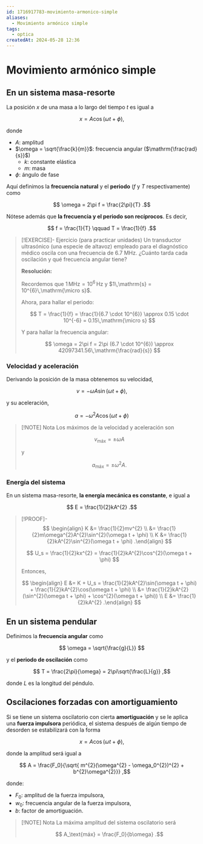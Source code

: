 ```yaml
---
id: 1716917783-movimiento-armonico-simple
aliases:
  - Movimiento armónico simple
tags:
  - optica
createdAt: 2024-05-28 12:36
---
```


# Movimiento armónico simple

## En un sistema masa-resorte

La posición $x$ de una masa a lo largo del tiempo $t$ es igual a

$$
x = A\cos(\omega t + \phi)
,$$

donde

- $A$: amplitud
- $\omega = \sqrt{\frac{k}{m}}$: frecuencia angular ($\mathrm{\frac{rad}{s}}$)
  - $k$: constante elástica
  - $m$: masa
- $\phi$: ángulo de fase

Aquí definimos la **frecuencia natural** y el **periodo** ($f$ y $T$ respectivamente) como

$$
\omega = 2\pi f = \frac{2\pi}{T}
.$$

Nótese además que **la frecuencia y el periodo son recíprocos**. Es decir,

$$
f = \frac{1}{T} \qquad T = \frac{1}{f}
.$$

> [!EXERCISE]- Ejercicio (para practicar unidades)
> Un transductor ultrasónico (una especie de altavoz) empleado para el diagnóstico médico oscila con una frecuencia de $6.7$ MHz. ¿Cuánto tarda cada oscilación y qué frecuencia angular tiene?
> 
> **Resolución:**
> 
> Recordemos que $1\,\mathrm{MHz} = 10^{6}\,\mathrm{Hz}$ y $1\,\mathrm{s} = 10^{6}\,\mathrm{\micro s}$.
> 
> Ahora, para hallar el periodo:
> 
> $$
> T = \frac{1}{f} = \frac{1}{6.7 \cdot 10^{6}} \approx 0.15 \cdot 10^{-6} = 0.15\,\mathrm{\micro s}
> $$
> 
> Y para hallar la frecuencia angular:
> 
> $$
> \omega = 2\pi f = 2\pi (6.7 \cdot 10^{6}) \approx 42097341.56\,\mathrm{\frac{rad}{s}}
> $$

### Velocidad y aceleración

Derivando la posición de la masa obtenemos su velocidad,

$$
v = -\omega A \sin(\omega  t + \phi)
,$$

y su aceleración,

$$
a = -\omega^{2}A\cos(\omega t + \phi)
$$

> [!NOTE] Nota
> Los máximos de la velocidad y aceleración son
> 
> $$
> v_\text{máx} = \pm\omega A
> $$
> 
> y
> 
> $$
> a_\text{máx} = \pm\omega^{2}A
> .$$

### Energía del sistema

En un sistema masa-resorte, **la energía mecánica es constante**, e igual a

$$
E = \frac{1}{2}kA^{2}
.$$

> [!PROOF]-
> $$
> \begin{align}
> K &= \frac{1}{2}mv^{2} \\
>   &= \frac{1}{2}m\omega^{2}A^{2}\sin^{2}(\omega t + \phi) \\
> K &= \frac{1}{2}kA^{2}\sin^{2}(\omega t + \phi)
> .\end{align}
> $$
> 
> $$
> U_s = \frac{1}{2}kx^{2} = \frac{1}{2}kA^{2}\cos^{2}(\omega t + \phi)
> $$
> 
> Entonces,
> 
> $$
> \begin{align}
> E &= K + U_s = \frac{1}{2}kA^{2}\sin(\omega t + \phi) + \frac{1}{2}kA^{2}\cos(\omega t + \phi) \\
>   &= \frac{1}{2}kA^{2}(\sin^{2}(\omega t + \phi) + \cos^{2}(\omega t + \phi)) \\
> E &= \frac{1}{2}kA^{2}
> .\end{align}
> $$

## En un sistema pendular

Definimos la **frecuencia angular** como

$$
\omega = \sqrt{\frac{g}{L}}
$$

y el **periodo de oscilación** como

$$
T = \frac{2\pi}{\omega} = 2\pi\sqrt{\frac{L}{g}}
,$$

donde $L$ es la longitud del péndulo.

## Oscilaciones forzadas con amortiguamiento

Si se tiene un sistema oscilatorio con cierta **amortiguación** y se le aplica una **fuerza impulsora** periódica, el sistema después de algún tiempo de desorden se estabilizará con la forma

$$
x = A\cos(\omega t + \phi)
,$$

donde la amplitud será igual a

$$
A = \frac{F_0}{\sqrt{ m^{2}(\omega^{2} - \omega_0^{2})^{2} + b^{2}\omega^{2}}}
,$$

donde:

- $F_0$: amplitud de la fuerza impulsora,
- $w_0$: frecuencia angular de la fuerza impulsora,
- $b$: factor de amortiguación.

> [!NOTE] Nota
> La máxima amplitud del sistema oscilatorio será
> 
> $$
> A_\text{máx} = \frac{F_0}{b\omega}
> .$$
